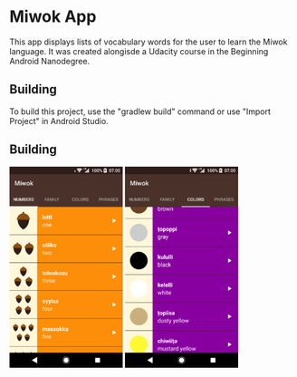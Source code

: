 Miwok App
===================================

This app displays lists of vocabulary words for the user to learn the Miwok language.
It was created alongisde a Udacity course in the Beginning Android Nanodegree.

Building
---------------

To build this project, use the "gradlew build" command or use "Import Project" in 
Android Studio.


Building
---------------
<img src="/screenshots/numbers_screenshot.png" alt="Numbers Screenshot" width="200"/>
<img src="/screenshots/colors_screenshot.png" alt="Colors Screenshot" width="200"/>
